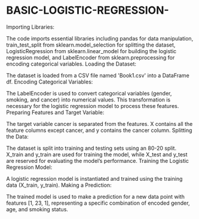 # BASIC-LOGISTIC-REGRESSION-

Importing Libraries:

The code imports essential libraries including pandas for data manipulation, train_test_split from sklearn.model_selection for splitting the dataset, LogisticRegression from sklearn.linear_model for building the logistic regression model, and LabelEncoder from sklearn.preprocessing for encoding categorical variables.
Loading the Dataset:

The dataset is loaded from a CSV file named 'Book1.csv' into a DataFrame df.
Encoding Categorical Variables:

The LabelEncoder is used to convert categorical variables (gender, smoking, and cancer) into numerical values. This transformation is necessary for the logistic regression model to process these features.
Preparing Features and Target Variable:

The target variable cancer is separated from the features. X contains all the feature columns except cancer, and y contains the cancer column.
Splitting the Data:

The dataset is split into training and testing sets using an 80-20 split. X_train and y_train are used for training the model, while X_test and y_test are reserved for evaluating the model’s performance.
Training the Logistic Regression Model:

A logistic regression model is instantiated and trained using the training data (X_train, y_train).
Making a Prediction:

The trained model is used to make a prediction for a new data point with features [1, 23, 1], representing a specific combination of encoded gender, age, and smoking status.

